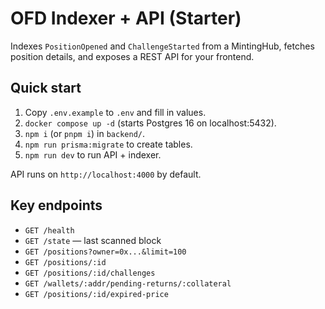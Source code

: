 # OFD Indexer + API (Starter)

Indexes `PositionOpened` and `ChallengeStarted` from a MintingHub,
fetches position details, and exposes a REST API for your frontend.

## Quick start
1) Copy `.env.example` to `.env` and fill in values.
2) `docker compose up -d` (starts Postgres 16 on localhost:5432).
3) `npm i` (or `pnpm i`) in `backend/`.
4) `npm run prisma:migrate` to create tables.
5) `npm run dev` to run API + indexer.

API runs on `http://localhost:4000` by default.

## Key endpoints
- `GET /health`
- `GET /state` — last scanned block
- `GET /positions?owner=0x...&limit=100`
- `GET /positions/:id`
- `GET /positions/:id/challenges`
- `GET /wallets/:addr/pending-returns/:collateral`
- `GET /positions/:id/expired-price`
